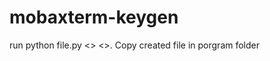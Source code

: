 # mobaxterm-keygen
run python file.py <<username>> <<version>>. 
Copy created file in porgram folder 
